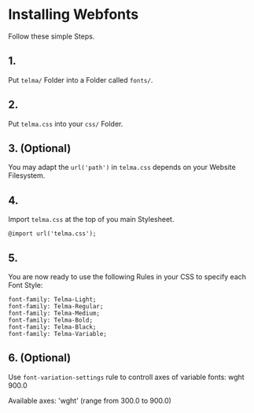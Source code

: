 # Installing Webfonts
Follow these simple Steps.

## 1.
Put `telma/` Folder into a Folder called `fonts/`.

## 2.
Put `telma.css` into your `css/` Folder.

## 3. (Optional)
You may adapt the `url('path')` in `telma.css` depends on your Website Filesystem.

## 4.
Import `telma.css` at the top of you main Stylesheet.

```
@import url('telma.css');
```

## 5.
You are now ready to use the following Rules in your CSS to specify each Font Style:
```
font-family: Telma-Light;
font-family: Telma-Regular;
font-family: Telma-Medium;
font-family: Telma-Bold;
font-family: Telma-Black;
font-family: Telma-Variable;

```
## 6. (Optional)
Use `font-variation-settings` rule to controll axes of variable fonts:
wght 900.0

Available axes:
'wght' (range from 300.0 to 900.0)

